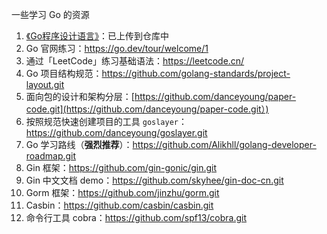 一些学习 Go 的资源

1. <a href="https://github.com/Eminem-x/Learning/blob/main/Go/book/Go%E7%A8%8B%E5%BA%8F%E8%AE%BE%E8%AE%A1%E8%AF%AD%E8%A8%80.pdf.zip">《Go程序设计语言》</a>：已上传到仓库中
2. Go 官网练习：https://go.dev/tour/welcome/1
3. 通过「LeetCode」练习基础语法：https://leetcode.cn/
4. Go 项目结构规范：https://github.com/golang-standards/project-layout.git
5. 面向包的设计和架构分层：[https://github.com/danceyoung/paper-code.git](https://github.com/danceyoung/paper-code.git）)
6. 按照规范快速创建项目的工具 `goslayer`：https://github.com/danceyoung/goslayer.git
7. Go 学习路线（**强烈推荐**）：https://github.com/Alikhll/golang-developer-roadmap.git
8. Gin 框架：https://github.com/gin-gonic/gin.git
9. Gin 中文文档 demo：https://github.com/skyhee/gin-doc-cn.git
10. Gorm 框架：https://github.com/jinzhu/gorm.git
11. Casbin：https://github.com/casbin/casbin.git
12. 命令行工具 cobra：https://github.com/spf13/cobra.git

